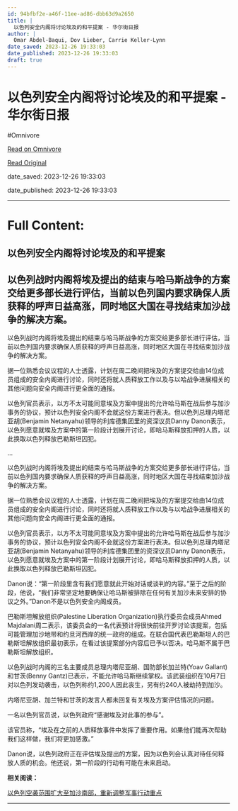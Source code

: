 ```yaml
---
id: 94bfbf2e-a46f-11ee-ad86-dbb63d9a2650
title: |
  以色列安全内阁将讨论埃及的和平提案 - 华尔街日报
author: |
  Omar Abdel-Baqui, Dov Lieber, Carrie Keller-Lynn
date_saved: 2023-12-26 19:33:03
date_published: 2023-12-26 19:33:03
draft: true
---
```


# 以色列安全内阁将讨论埃及的和平提案 - 华尔街日报
#Omnivore

[Read on Omnivore](https://omnivore.app/me/-18ca982b190)

[Read Original](https://cn.wsj.com/amp/articles/%E4%BB%A5%E8%89%B2%E5%88%97%E5%AE%89%E5%85%A8%E5%86%85%E9%98%81%E5%B0%86%E8%AE%A8%E8%AE%BA%E5%9F%83%E5%8F%8A%E7%9A%84%E5%92%8C%E5%B9%B3%E6%8F%90%E6%A1%88-234a1b2d)

date_saved: 2023-12-26 19:33:03

date_published: 2023-12-26 19:33:03

--- 

# Full Content: 

##  以色列安全内阁将讨论埃及的和平提案

## 以色列战时内阁将埃及提出的结束与哈马斯战争的方案交给更多部长进行评估，当前以色列国内要求确保人质获释的呼声日益高涨，同时地区大国在寻找结束加沙战争的解决方案。

以色列战时内阁将埃及提出的结束与哈马斯战争的方案交给更多部长进行评估，当前以色列国内要求确保人质获释的呼声日益高涨，同时地区大国在寻找结束加沙战争的解决方案。

据一位熟悉会议议程的人士透露，计划在周二晚间把埃及的方案提交给由14位成员组成的安全内阁进行讨论，同时还将就人质释放工作以及与以哈战争进展相关的其他问题向安全内阁进行更全面的通报。

以色列官员表示，以方不太可能同意埃及方案中提出的允许哈马斯在战后参与加沙事务的协议，预计以色列安全内阁不会就这份方案进行表决。但以色列总理内塔尼亚胡(Benjamin Netanyahu)领导的利库德集团里的资深议员Danny Danon表示，以色列愿意就埃及方案中的第一阶段计划展开讨论，即哈马斯释放扣押的人质，以此换取以色列释放巴勒斯坦囚犯。

...

以色列战时内阁将埃及提出的结束与哈马斯战争的方案交给更多部长进行评估，当前以色列国内要求确保人质获释的呼声日益高涨，同时地区大国在寻找结束加沙战争的解决方案。

据一位熟悉会议议程的人士透露，计划在周二晚间把埃及的方案提交给由14位成员组成的安全内阁进行讨论，同时还将就人质释放工作以及与以哈战争进展相关的其他问题向安全内阁进行更全面的通报。

以色列官员表示，以方不太可能同意埃及方案中提出的允许哈马斯在战后参与加沙事务的协议，预计以色列安全内阁不会就这份方案进行表决。但以色列总理内塔尼亚胡(Benjamin Netanyahu)领导的利库德集团里的资深议员Danny Danon表示，以色列愿意就埃及方案中的第一阶段计划展开讨论，即哈马斯释放扣押的人质，以此换取以色列释放巴勒斯坦囚犯。

Danon说：“第一阶段里含有我们愿意就此开始对话或谈判的内容。”至于之后的阶段，他说，“我们非常坚定地要确保让哈马斯被排除在任何有关加沙未来安排的协议之外。”Danon不是以色列安全内阁成员。

巴勒斯坦解放组织(Palestine Liberation Organization)执行委员会成员Ahmed Majdalani周二表示，该委员会的一名代表预计将很快前往开罗讨论该提案，包括可能管理加沙地带和约旦河西岸的统一政府的组成。在联合国代表巴勒斯坦人的巴勒斯坦解放组织最初表示，在看过该提案部分内容后已予以否决。哈马斯不属于巴勒斯坦解放组织。

以色列战时内阁的三名主要成员总理内塔尼亚胡、国防部长加兰特(Yoav Gallant)和甘茨(Benny Gantz)已表示，不能允许哈马斯继续掌权。该武装组织在10月7日对以色列发动袭击，以色列称约1,200人因此丧生，另有约240人被劫持到加沙。

内塔尼亚胡、加兰特和甘茨的发言人都未回复有关埃及方案评估情况的问题。

一名以色列官员说，以色列政府“感谢埃及对此事的参与”。

该官员称，“埃及在之前的人质释放事件中发挥了重要作用。如果他们能再次帮助我们这样做，我们将更加感激。”

Danon说，以色列政府正在评估埃及提出的方案，因为以色列会认真对待任何释放人质的机会。他还说，第一阶段的行动有可能在未来启动。

**相关阅读：**

[以色列空袭范围扩大至加沙南部，重新调整军事行动重点](https://cn.wsj.com/articles/CN-BGH-20231227075811)

---

